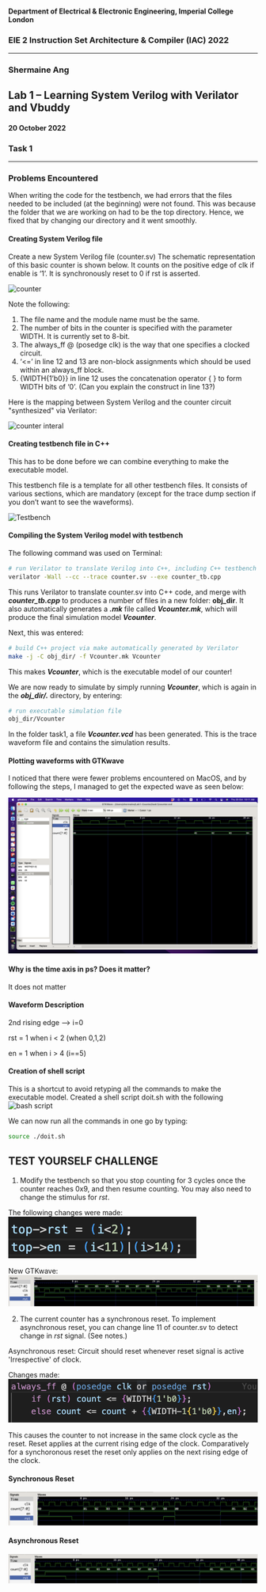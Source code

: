 #### Department of Electrical & Electronic Engineering, Imperial College London


### EIE 2 Instruction Set Architecture & Compiler (IAC) 2022
---
### Shermaine Ang 


## Lab 1 – Learning System Verilog with Verilator and Vbuddy

#### 20 October 2022
### Task 1
---

### Problems Encountered
When writing the code for the testbench, we had errors that the files needed to be included (at the beginning) were not found. This was because the folder that we are working on had to be the top directory. Hence, we fixed that by changing our directory and it went smoothly.

#### Creating System Verilog file
Create a new System Verilog file (counter.sv) The schematic representation of this basic counter is shown below. It counts on the positive edge of clk if enable is ‘1’.  It is synchronously reset to 0 if rst is asserted. 

![counter](images/counter.jpg)

Note the following:
1.	The file name and the module name must be the same.
2.	The number of bits in the counter is specified with the parameter WIDTH. It is currently set to 8-bit. 
3.	The always_ff @ (posedge clk) is the way that one specifies a clocked circuit. 
4.	‘<=’ in line 12 and 13 are non-block assignments which should be used within an always_ff block.
5.	{WIDTH{1’b0}} in line 12 uses the concatenation operator { } to form WIDTH bits of ‘0’. (Can you explain the construct in line 13?)

Here is the mapping between System Verilog and the counter circuit "synthesized" via Verilator:

![counter interal](images/counter_inners.jpg)

#### Creating testbench file in C++
This has to be done before we can combine everything to make the executable model.  

This testbench file is a template for all other testbench files. It consists of various sections, which are mandatory (except for the trace dump section if you don’t want to see the waveforms).

![Testbench](images/counter_tb.jpg)

#### Compiling the System Verilog model with testbench
The following command was used on Terminal:
```bash
# run Verilator to translate Verilog into C++, including C++ testbench
verilator -Wall --cc --trace counter.sv --exe counter_tb.cpp
```

This runs Verilator to translate counter.sv into C++ code, and merge with **_counter_tb.cpp_** to produces a number of files in a new folder: **obj_dir**. It also automatically generates a **_.mk_** file called **_Vcounter.mk_**, which will produce the final simulation model **_Vcounter_**.

Next, this was entered:

```bash
# build C++ project via make automatically generated by Verilator
make -j -C obj_dir/ -f Vcounter.mk Vcounter
```

This makes **_Vcounter_**, which is the executable model of our counter!  

We are now ready to simulate by simply running **_Vcounter_**, which is again in the **_obj_dir/._** directory, by entering:

```bash
# run executable simulation file
obj_dir/Vcounter
```
In the folder task1, a file **_Vcounter.vcd_** has been generated.  This is the trace waveform file and contains the simulation results.

#### Plotting waveforms with GTKwave
I noticed that there were fewer problems encountered on MacOS, and by following the steps, I managed to get the expected wave as seen below:

![GTKWave](images/task1_gtkwave.png)

#### Why is the time axis in ps? Does it matter?
It does not matter

#### Waveform Description
2nd rising edge --> i=0

rst = 1 when i < 2 (when 0,1,2)

en = 1 when i > 4 (i==5)

#### Creation of shell script
This is a shortcut to avoid retyping all the commands to make the executable model.
Created a shell script doit.sh with the following
![bash script](images/doit.jpg)

We can now run all the commands in one go by typing:   
```bash
source ./doit.sh
```
## TEST YOURSELF CHALLENGE
1.	Modify the testbench so that you stop counting for 3 cycles once the counter reaches 0x9, and then resume counting.  You may also need to change the stimulus for _rst_.

The following changes were made:
![codechanges](images/task1_challenge1_change.png)

New GTKwave:
![newgtkwave](images/task1_challenge1_wave.png)

2.	The current counter has a synchronous reset. To implement asynchronous reset, you can change line 11 of counter.sv to detect change in _rst_ signal.  (See notes.) 

Asynchronous reset: Circuit should reset whenever reset signal is active 'Irrespective' of clock.

Changes made:
![resetchanges](images/task1_challenge2_change.png)

This causes the counter to not increase in the same clock cycle as the reset. Reset applies at the current rising edge of the clock. Comparatively for a synchoronous reset the reset only applies on the next rising edge of the clock.

#### Synchronous Reset
![before](images/task1_challenge2_bbefore.png)

#### Asynchronous Reset
![after](images/task1_challenge2_after.png)